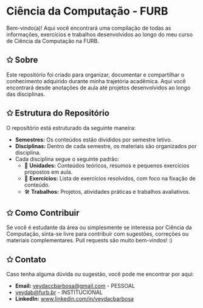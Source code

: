 # Ciência da Computação - FURB

Bem-vindo(a)! Aqui você encontrará uma compilação de todas as informações, exercícios e trabalhos desenvolvidos ao longo do meu curso de Ciência da Computação na FURB.

## ✩ Sobre

Este repositório foi criado para organizar, documentar e compartilhar o conhecimento adquirido durante minha trajetória acadêmica. Aqui você encontrará desde anotações de aula até projetos desenvolvidos ao longo das disciplinas.

## ✩ Estrutura do Repositório

O repositório está estruturado da seguinte maneira:

- **Semestres:** Os conteúdos estão divididos por semestre letivo.
- **Disciplinas:** Dentro de cada semestre, os materiais são organizados por disciplina.
- Cada disciplina segue o seguinte padrão:
  - 📘 **Unidades:** Conteúdos teóricos, resumos e pequenos exercícios propostos em aula.
  - 📝 **Exercícios:** Lista de exercícios resolvidos, com foco na fixação de conteúdo.
  - 🛠️ **Trabalhos:** Projetos, atividades práticas e trabalhos avaliativos.

## ✩ Como Contribuir

Se você é estudante da área ou simplesmente se interessa por Ciência da Computação, sinta-se livre para contribuir com sugestões, correções ou materiais complementares. Pull requests são muito bem-vindos! :)

## ✩ Contato

Caso tenha alguma dúvida ou sugestão, você pode me encontrar por aqui:

- **Email:** veydaccbarbosa@gmail.com - PESSOAL
- veydab@furb.br - INSTITUCIONAL    
- **LinkedIn:** www.linkedin.com/in/veydacbarbosa
